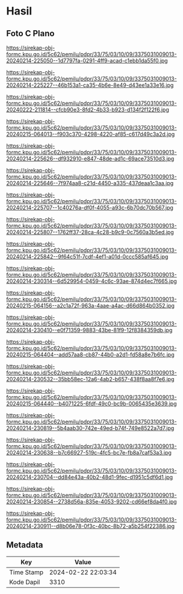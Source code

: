 # Hasil

## Foto C Plano

https://sirekap-obj-formc.kpu.go.id/5c62/pemilu/pdpr/33/75/03/10/09/3375031009013-20240214-225050--1d7797fa-0291-4ff9-acad-c1ebb1da55f0.jpg

https://sirekap-obj-formc.kpu.go.id/5c62/pemilu/pdpr/33/75/03/10/09/3375031009013-20240214-225227--46b153a1-ca35-4b6e-8e49-d43ee1a33e16.jpg

https://sirekap-obj-formc.kpu.go.id/5c62/pemilu/pdpr/33/75/03/10/09/3375031009013-20240222-211814--cfcb90e3-8fd2-4b33-b923-d134f2f122f6.jpg

https://sirekap-obj-formc.kpu.go.id/5c62/pemilu/pdpr/33/75/03/10/09/3375031009013-20240215-064013--f903c370-4298-4220-af85-c617d49c3a2d.jpg

https://sirekap-obj-formc.kpu.go.id/5c62/pemilu/pdpr/33/75/03/10/09/3375031009013-20240214-225626--df932910-e847-48de-ad1c-69ace73510d3.jpg

https://sirekap-obj-formc.kpu.go.id/5c62/pemilu/pdpr/33/75/03/10/09/3375031009013-20240214-225646--7f974aa8-c21d-4450-a335-437deaa1c3aa.jpg

https://sirekap-obj-formc.kpu.go.id/5c62/pemilu/pdpr/33/75/03/10/09/3375031009013-20240214-225707--1c40276a-df0f-4055-a93c-6b70dc70b567.jpg

https://sirekap-obj-formc.kpu.go.id/5c62/pemilu/pdpr/33/75/03/10/09/3375031009013-20240214-225807--1762ff37-28ca-4c28-b9c9-0c7560a3b5ed.jpg

https://sirekap-obj-formc.kpu.go.id/5c62/pemilu/pdpr/33/75/03/10/09/3375031009013-20240214-225842--9f64c51f-7cdf-4ef1-a01d-0ccc585af645.jpg

https://sirekap-obj-formc.kpu.go.id/5c62/pemilu/pdpr/33/75/03/10/09/3375031009013-20240214-230314--6d529954-0459-4c6c-93ae-874d4ec7f665.jpg

https://sirekap-obj-formc.kpu.go.id/5c62/pemilu/pdpr/33/75/03/10/09/3375031009013-20240215-064156--a2c1a72f-963a-4aae-a4ac-d66d864b0352.jpg

https://sirekap-obj-formc.kpu.go.id/5c62/pemilu/pdpr/33/75/03/10/09/3375031009013-20240214-230410--e0f71359-9883-43be-81f9-12f8384359db.jpg

https://sirekap-obj-formc.kpu.go.id/5c62/pemilu/pdpr/33/75/03/10/09/3375031009013-20240215-064404--add57aa8-cb87-44b0-a2d1-fd58a8e7b6fc.jpg

https://sirekap-obj-formc.kpu.go.id/5c62/pemilu/pdpr/33/75/03/10/09/3375031009013-20240214-230532--35bb58ec-12a6-4ab2-b657-438f8aa8f7e6.jpg

https://sirekap-obj-formc.kpu.go.id/5c62/pemilu/pdpr/33/75/03/10/09/3375031009013-20240215-064440--b4071225-6fdf-49c0-bc9b-0065435e3639.jpg

https://sirekap-obj-formc.kpu.go.id/5c62/pemilu/pdpr/33/75/03/10/09/3375031009013-20240214-230819--5b4aab30-742e-49ed-b74f-749e8522a7d7.jpg

https://sirekap-obj-formc.kpu.go.id/5c62/pemilu/pdpr/33/75/03/10/09/3375031009013-20240214-230638--b7c66927-519c-4fc5-bc7e-fb8a7caf53a3.jpg

https://sirekap-obj-formc.kpu.go.id/5c62/pemilu/pdpr/33/75/03/10/09/3375031009013-20240214-230704--dd84e43a-40b2-48d1-9fec-d1951c5df6d1.jpg

https://sirekap-obj-formc.kpu.go.id/5c62/pemilu/pdpr/33/75/03/10/09/3375031009013-20240214-230854--2738d56a-835e-4053-9202-cd66ef8da4f0.jpg

https://sirekap-obj-formc.kpu.go.id/5c62/pemilu/pdpr/33/75/03/10/09/3375031009013-20240214-230911--d8b06e78-0f3c-40bc-8b72-a5b254f22386.jpg


## Metadata

| Key        | Value               |
| ---------- | ------------------- |
| Time Stamp | 2024-02-22 22:03:34 |
| Kode Dapil | 3310                |



